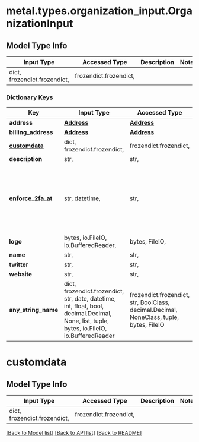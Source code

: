 # metal.types.organization_input.OrganizationInput

## Model Type Info
Input Type | Accessed Type | Description | Notes
------------ | ------------- | ------------- | -------------
dict, frozendict.frozendict,  | frozendict.frozendict,  |  | 

### Dictionary Keys
Key | Input Type | Accessed Type | Description | Notes
------------ | ------------- | ------------- | ------------- | -------------
**address** | [**Address**](Address.md) | [**Address**](Address.md) |  | [optional] 
**billing_address** | [**Address**](Address.md) | [**Address**](Address.md) |  | [optional] 
**[customdata](#customdata)** | dict, frozendict.frozendict,  | frozendict.frozendict,  |  | [optional] 
**description** | str,  | str,  |  | [optional] 
**enforce_2fa_at** | str, datetime,  | str,  | Force to all members to have enabled the two factor authentication after that date, unless the value is null | [optional] value must conform to RFC-3339 date-time
**logo** | bytes, io.FileIO, io.BufferedReader,  | bytes, FileIO,  |  | [optional] 
**name** | str,  | str,  |  | [optional] 
**twitter** | str,  | str,  |  | [optional] 
**website** | str,  | str,  |  | [optional] 
**any_string_name** | dict, frozendict.frozendict, str, date, datetime, int, float, bool, decimal.Decimal, None, list, tuple, bytes, io.FileIO, io.BufferedReader | frozendict.frozendict, str, BoolClass, decimal.Decimal, NoneClass, tuple, bytes, FileIO | any string name can be used but the value must be the correct type | [optional]

# customdata

## Model Type Info
Input Type | Accessed Type | Description | Notes
------------ | ------------- | ------------- | -------------
dict, frozendict.frozendict,  | frozendict.frozendict,  |  | 

[[Back to Model list]](../../README.md#documentation-for-models) [[Back to API list]](../../README.md#documentation-for-api-endpoints) [[Back to README]](../../README.md)


